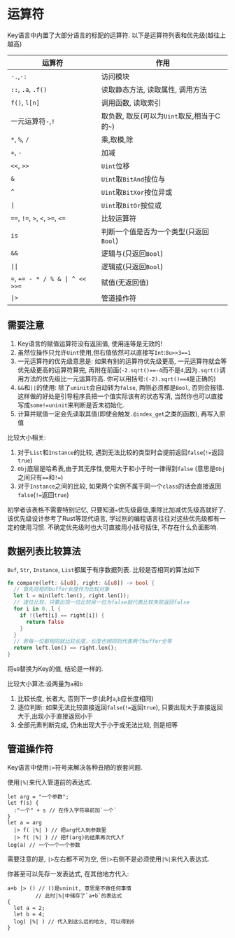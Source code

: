 # 运算符

Key语言中内置了大部分语言的标配的运算符. 以下是运算符列表和优先级(越往上越高)

|运算符| 作用 |
| --- | --- |
|`-.`,`-:`|访问模块|
|`::`, `.a`, `.f()`|读取静态方法, 读取属性, 调用方法|
|`f()`, `l[n]`|调用函数, 读取索引|
|一元运算符`-`,`!`|取负数, 取反(可以为`Uint`取反,相当于C的`~`)|
|`*`, `%`, `/`|乘,取模,除|
|`+`, `-`|加减|
|`<<`, `>>`|`Uint`位移|
|`&`|`Uint`取`BitAnd`按位与|
|`^`|`Uint`取`BitXor`按位异或|
|`\|`|`Uint`取`BitOr`按位或|
|`==`, `!=`, `>`, `<`, `>=`, `<=`|比较运算符|
|`is`|判断一个值是否为一个类型(只返回`Bool`)|
|`&&`|逻辑与(只返回`Bool`)|
|`\|\|`|逻辑或(只返回`Bool`)|
|`=`, `+= - * / % & \| ^ << >>=`|赋值(无返回值)|
|`\|>`|管道操作符|

## 需要注意

1. Key语言的赋值运算符没有返回值, 使用连等是无效的!
2. 虽然位操作只允许`Uint`使用,但右值依然可以直接写`Int`:`8u>>3==1`
3. 一元运算符的优先级意思是: 如果有别的运算符优先级更高, 一元运算符就会等优先级更高的运算符算完, 再附在前面(`-2.sqrt()==-4`而不是`4`,因为`.sqrt()`调用方法的优先级比一元运算符高. 你可以用括号:`(-2).sqrt()==4`是正确的)
4. `&&`和`||`的使用: 除了`uninit`会自动转为`false`, 两侧必须都是`Bool`, 否则会报错. 这样做的好处是引导程序员把一个值实际该有的状态写清, 当然你也可以直接写成`some!=uninit`来判断是否未初始化.
5. 计算并赋值一定会先读取其值(即使会触发`.@index_get`之类的函数), 再写入原值

比较大小相关:
1. 对于`List`和`Instance`的比较, 遇到无法比较的类型时会提前返回`false`(`!=`返回`true`)
2. `Obj`底层是哈希表,由于其无序性,使用大于和小于时一律得到`false` (意思是`Obj`之间只有`==`和`!=`)
3. 对于`Instance`之间的比较, 如果两个实例不属于同一个`class`的话会直接返回`false`(`!=`返回`true`)

初学者该表格不需要特别记忆, 只要知道`=`优先级最低,乘除比加减优先级高就好了. 该优先级设计参考了Rust等现代语言, 学过别的编程语言往往对这些优先级都有一定的使用习惯. 不确定优先级时也大可直接用小括号括住, 不存在什么负面影响.

## 数据列表比较算法

`Buf`, `Str`, `Instance`, `List`都属于有序数据列表. 比较是否相同的算法如下

```rust
fn compare(left: &[u8], right: &[u8]) -> bool {
  // 首先将短的buffer长度作为比较对象
  let l = min(left.len(), right.len());
  // 逐位比较，只要出现一位比较另一位为false就代表比较失败返回false
  for i in 0..l {
    if !(left[i] == right[i]) {
      return false
    }
  }
  // 若每一位都相同就比较长度，长度也相同则代表两个buffer全等
  return left.len() == right.len();
}
```

将`u8`替换为Key的值, 结论是一样的.

比较大小算法:设两量为`a`和`b`

1. 比较长度, 长者大, 否则下一步(此时`a`,`b`应长度相同)
2. 逐位判断: 如果无法比较直接返回`false`(`!=`返回`true`), 只要出现大于直接返回大于,出现小于直接返回小于
3. 全部元素判断完成, 仍未出现大于小于或无法比较, 则是相等

## 管道操作符

Key语言中使用`|>`符号来解决各种丑陋的嵌套问题. 

使用`|%|`来代入管道前的表达式. 

```
let arg = "一个参数";
let f(s) {
  :"一个" + s // 在传入字符串前加`一个`
}
let a = arg
  |> f( |%| ) // 把arg代入到参数里
  |> f( |%| ) // 把f(arg)的结果再次代入f
log(a) // 一个一个一个参数
```

需要注意的是, `|>`左右都不可为空, 但`|>`右侧不是必须使用`|%|`来代入表达式. 

你甚至可以先存一发表达式, 在其他地方代入:

```
a+b |> () // ()是uninit, 意思是不做任何事情
         // 此时|%|中储存了`a+b`的表达式
{
  let a = 2;
  let b = 4;
  log( |%| ) // 代入到这么远的地方, 可以得到6
}
```